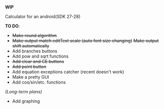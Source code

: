 **WIP**

Calculator for an android(SDK 27-28)

**TO DO**:
- ~~Make round algorithm~~
- ~~Make output match editText scale (auto font size changing)~~ ~~Make output shift automatically~~
- Add branches buttons
- Add pow and sqrt functions
- ~~Add clear and CE buttons~~
- ~~Add point button~~
- Add equation exceptions catcher (recent doesn't work)
- Make a pretty GUI
- Add cos/sin/etc. functions




*(Long-term plans)*
- Add graphing

